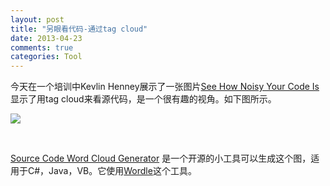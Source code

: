 ```yaml
---
layout: post
title: "另眼看代码-通过tag cloud"
date: 2013-04-23
comments: true
categories: Tool
---
```

<p>今天在一个培训中Kevlin Henney展示了一张图片<a href="http://philcalcado.com/2009/04/29/tag-clouds-see-how-noisy-your-code-is/">See How Noisy Your Code Is</a>显示了用tag cloud来看源代码，是一个很有趣的视角。如下图所示。</p>  <p><img src="http://farm4.static.flickr.com/3377/3485582094_bcc78376da.jpg" /></p>  <p>&#160;</p>  <p><a href="http://sourcecodecloud.codeplex.com/">Source Code Word Cloud Generator</a> 是一个开源的小工具可以生成这个图，适用于C#，Java，VB。它使用<a href="http://http://www.wordle.net/">Wordle</a>这个工具。</p>